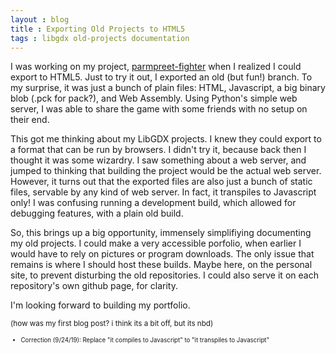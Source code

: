 ```yaml
---
layout : blog
title : Exporting Old Projects to HTML5
tags : libgdx old-projects documentation
---
```


I was working on my project, [parmpreet-fighter](https://github.com/ArtlessAvian/parmpreet-fighter/)
when I realized I could export to HTML5. Just to try it out, I exported an old (but fun!) branch.
To my surprise, it was just a bunch of plain files: HTML, Javascript, a big binary blob (.pck for pack?), and Web Assembly.
Using Python's simple web server, I was able to share the game with some friends with no setup on their end.

This got me thinking about my LibGDX projects. I knew they could export to a format that can be run by browsers.
I didn't try it, because back then I thought it was some wizardry. I saw something about a web server, and jumped
to thinking that building the project would be the actual web server. However, it turns out that the exported files are also
just a bunch of static files, servable by any kind of web server. In fact, it transpiles to Javascript only!
I was confusing running a development build, which allowed for debugging features, with a plain old build.

So, this brings up a big opportunity, immensely simplifiying documenting my old projects.
I could make a very accessible porfolio, when earlier I would have to rely on pictures or program downloads.
The only issue that remains is where I should host these builds. Maybe here, on the personal site, to prevent
disturbing the old repositories. I could also serve it on each repository's own github page, for clarity.

I'm looking forward to building my portfolio.

<small>(how was my first blog post? i think its a bit off, but its nbd)<small>

* Correction (9/24/19): Replace "it compiles to Javascript" to "it transpiles to Javascript"